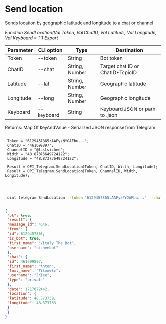 ﻿---
sidebar_position: 8
---

# Send location
 Sends location by geographic latitude and longitude to a chat or channel


*Function SendLocation(Val Token, Val ChatID, Val Latitude, Val Longitude, Val Keyboard = "") Export*

 | Parameter | CLI option | Type | Destination |
 |-|-|-|-|
 | Token | --token | String | Bot token |
 | ChatID | --chat | String, Number | Target chat ID or ChatID*TopicID |
 | Latitude | --lat | String, Number | Geographic latitude |
 | Longitude | --long | String, Number | Geographic longitude |
 | Keyboard | --keyboard | String | Keyboard JSON or path to .json |

 
 Returns: Map Of KeyAndValue - Serialized JSON response from Telegram

```bsl title="Code example"
	
 Token = "6129457865:AAFyzNYOAFbu...";
 ChatID = "461699897";
 ChannelID = "@testsichee"; 
 Width = "48.87373649724122";
 Longitude = "48.87373649724122";
 
 Result = OPI_Telegram.SendLocation(Token, ChatID, Width, Longitude);
 Result = OPI_Telegram.SendLocation(Token, ChannelID, Width, Longitude);
 
	
```

```sh title="CLI command example"
 
 oint telegram SendLocation --token "6129457865:AAFyzNYOAFbu..." --chat "461699897" --lat %lat% --long "48.87373649724122" --keyboard %keyboard%


```


```json title="Result"

{
 "ok": true,
 "result": {
 "message_id": 4646,
 "from": {
 "id": 6129457865,
 "is_bot": true,
 "first_name": "Vitaly The Bot",
 "username": "sicheebot"
 },
 "chat": {
 "id": 461699897,
 "first_name": "Anton",
 "last_name": "Titowets",
 "username": "JKIee",
 "type": "private"
 },
 "date": 1717072442,
 "location": {
 "latitude": 48.873739,
 "longitude": 48.873733
 }
 }
}

```
